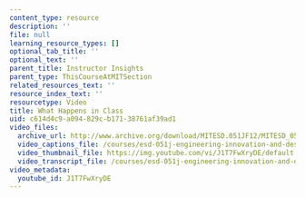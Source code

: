 ```yaml
---
content_type: resource
description: ''
file: null
learning_resource_types: []
optional_tab_title: ''
optional_text: ''
parent_title: Instructor Insights
parent_type: ThisCourseAtMITSection
related_resources_text: ''
resource_index_text: ''
resourcetype: Video
title: What Happens in Class
uid: c614d4c9-a094-829c-b171-38761af39ad1
video_files:
  archive_url: http://www.archive.org/download/MITESD.051JF12/MITESD_051JF12_video03_what_happens_in_class_300k.mp4
  video_captions_file: /courses/esd-051j-engineering-innovation-and-design-fall-2012/d96c114687055686aab3ecb3608d5cfc_J1T7FwXryDE.vtt
  video_thumbnail_file: https://img.youtube.com/vi/J1T7FwXryDE/default.jpg
  video_transcript_file: /courses/esd-051j-engineering-innovation-and-design-fall-2012/9146743524f60b29e44424a486e0c836_J1T7FwXryDE.pdf
video_metadata:
  youtube_id: J1T7FwXryDE
---
```

